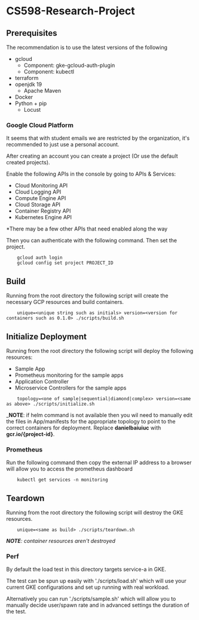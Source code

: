 # CS598-Research-Project

## Prerequisites

The recommendation is to use the latest versions of the following

- gcloud
  - Component: gke-gcloud-auth-plugin
  - Component: kubectl
- terraform
- openjdk 19
  - Apache Maven
- Docker
- Python + pip
  - Locust

### Google Cloud Platform

It seems that with student emails we are restricted by the organization, it's recommended to just use a personal account.

After creating an account you can create a project (Or use the default created projects).

Enable the following APIs in the console by going to APIs & Services:
- Cloud Monitoring API
- Cloud Logging API
- Compute Engine API
- Cloud Storage API
- Container Registry API
- Kubernetes Engine API

*There may be a few other APIs that need enabled along the way

Then you can authenticate with the following command. Then set the project.
```
    gcloud auth login
    gcloud config set project PROJECT_ID
```

## Build 

Running from the root directory the following script will create the necessary GCP resources and build containers.

```
    unique=<unique string such as initials> version=<version for containers such as 0.1.0> ./scripts/build.sh
```

## Initialize Deployment

Running from the root directory the following script will deploy the following resources:

- Sample App
- Prometheus monitoring for the sample apps
- Application Controller
- Microservice Controllers for the sample apps

```
    topology=<one of sample|sequential|diamond|complex> version=<same as above> ./scripts/initialize.sh
```

_**NOTE**: if helm command is not available then you wil need to manually edit the files in App/manifests for the appropriate topology to point to the correct containers for deployment. Replace **danielbaiuiuc** with **gcr.io/{project-id}**. 

### Prometheus

Run the following command then copy the external IP address to a browser will allow you to access the prometheus dashboard
```
    kubectl get services -n monitoring
```

## Teardown

Running from the root directory the following script will destroy the GKE resources.

```
    unique=<same as build> ./scripts/teardown.sh
```

_**NOTE**: container resources aren't destroyed_

### Perf

By default the load test in this directory targets service-a in GKE. 

The test can be spun up easily with './scripts/load.sh' which will use your current GKE configurations and set up running with real workload.

Alternatively you can run './scripts/sample.sh' which will allow you to manually decide user/spawn rate and in advanced settings the duration of the test.

